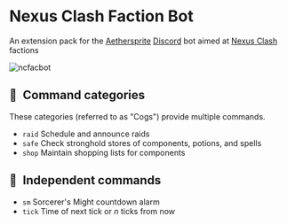 # Nexus Clash Faction Bot

An extension pack for the [Aethersprite] [Discord] bot aimed at [Nexus Clash] factions

![ncfacbot](https://github.com/haliphax/ncfacbot/raw/assets/ncfacbot.jpg)

## 📖 Command categories

These categories (referred to as "Cogs") provide multiple commands.

-   `raid`
    Schedule and announce raids
-   `safe`
    Check stronghold stores of components, potions, and spells
-   `shop`
    Maintain shopping lists for components

## 🎲 Independent commands

-   `sm`
    Sorcerer's Might countdown alarm
-   `tick`
    Time of next tick or _n_ ticks from now

[Aethersprite]: https://github.com/haliphax/aethersprite
[Discord]: https://discord.com
[Nexus Clash]: https://www.nexusclash.com
